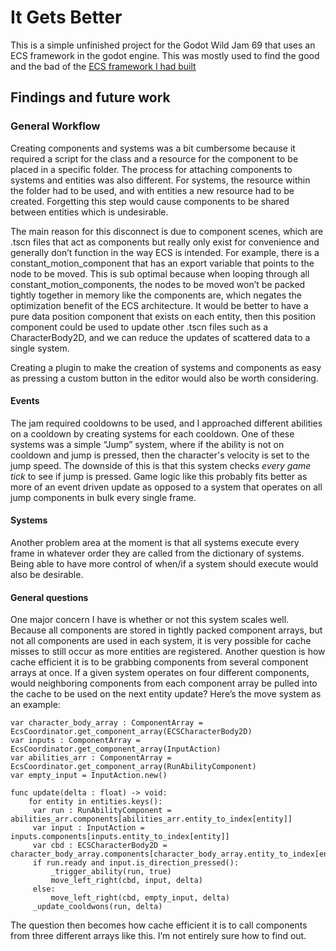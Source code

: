 # It Gets Better

This is a simple unfinished project for the Godot Wild Jam 69 that uses an ECS framework in the godot engine. This was mostly used to find the good and the bad of the [ECS framework I had built](https://github.com/LeftCircle/GodotECS)

## Findings and future work

### General Workflow
Creating components and systems was a bit cumbersome because it required a script for the class and a resource for the component to be placed in a specific folder. The process for attaching components to systems and entities was also different. For systems, the resource within the folder had to be used, and with entities a new resource had to be created. Forgetting this step would cause components to be shared between entities which is undesirable. 

The main reason for this disconnect is due to component scenes, which are .tscn files that act as components but really only exist for convenience and generally don’t function in the way ECS is intended. For example, there is a constant_motion_component that has an export variable that points to the node to be moved. This is sub optimal because when looping through all constant_motion_components, the nodes to be moved won’t be packed tightly together in memory like the components are, which negates the optimization benefit of the ECS architecture. It would be better to have a pure data position component that exists on each entity, then this position component could be used to update other .tscn files such as a CharacterBody2D, and we can reduce the updates of scattered data to a single system.

 Creating a plugin to make the creation of systems and components as easy as pressing a custom button in the editor would also be worth considering. 

#### Events
The jam required cooldowns to be used, and I approached different abilities on a cooldown by creating systems for each cooldown. One of these systems was a simple “Jump” system, where if the ability is not on cooldown and jump is pressed, then the character's velocity is set to the jump speed. The downside of this is that this system checks _every game tick_ to see if jump is pressed. Game logic like this probably fits better as more of an event driven update as opposed to a system that operates on all jump components in bulk every single frame. 

#### Systems
Another problem area at the moment is that all systems execute every frame in whatever order they are called from the dictionary of systems. Being able to have more control of when/if a system should execute would also be desirable. 

#### General questions
One major concern I have is whether or not this system scales well. Because all components are stored in tightly packed component arrays, but not all components are used in each system, it is very possible for cache misses to still occur as more entities are registered. Another question is how cache efficient it is to be grabbing components from several component arrays at once. If a given system operates on four different components, would neighboring components from each component array be pulled into the cache to be used on the next entity update? Here’s the move system as an example:

```
var character_body_array : ComponentArray = EcsCoordinator.get_component_array(ECSCharacterBody2D)
var inputs : ComponentArray = EcsCoordinator.get_component_array(InputAction)
var abilities_arr : ComponentArray = EcsCoordinator.get_component_array(RunAbilityComponent)
var empty_input = InputAction.new()

func update(delta : float) -> void:
    for entity in entities.keys():
   	 var run : RunAbilityComponent = abilities_arr.components[abilities_arr.entity_to_index[entity]]
   	 var input : InputAction = inputs.components[inputs.entity_to_index[entity]]
   	 var cbd : ECSCharacterBody2D = character_body_array.components[character_body_array.entity_to_index[entity]]
   	 if run.ready and input.is_direction_pressed():
   		 _trigger_ability(run, true)
   		 move_left_right(cbd, input, delta)
   	 else:
   		 move_left_right(cbd, empty_input, delta)
   	 _update_cooldwons(run, delta)
```
The question then becomes how cache efficient it is to call components from three different arrays like this. I’m not entirely sure how to find out. 

